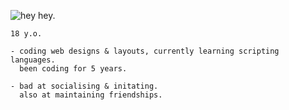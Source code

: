 ![hey hey.](https://i.ibb.co/5TBCfmJ/Bit.png)

`18 y.o.`

```fix
- coding web designs & layouts, currently learning scripting languages. 
  been coding for 5 years.
```
```
- bad at socialising & initating.
  also at maintaining friendships.
```

